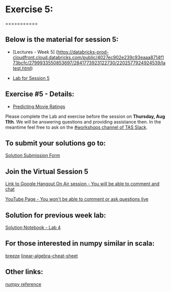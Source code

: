 # Exercise 5:
===========

## Below is the material for session 5:
- [Lectures - Week 5] (https://databricks-prod-cloudfront.cloud.databricks.com/public/4027ec902e239c93eaaa8714f173bcfc/2799933550853697/2841773923122730/2202577924924539/latest.html)

- [Lab for Session 5](https://databricks-prod-cloudfront.cloud.databricks.com/public/4027ec902e239c93eaaa8714f173bcfc/2799933550853697/2841773923122741/2202577924924539/latest.html)

## Exercise #5 - Details:
- [Predicting Movie Ratings](https://databricks-prod-cloudfront.cloud.databricks.com/public/4027ec902e239c93eaaa8714f173bcfc/2799933550853697/2841773923122807/2202577924924539/latest.html)

Please complete the Lab and exercise before the session on **Thursday, Aug 11th**. 
We will be answering questions and providing assistance then.
In the meantime feel free to ask on the [#workshops channel of TAS Slack](https://torontoapachespark.slack.com/messages/workshops/).

## To submit your solutions go to:
[Solution Submission Form](https://goo.gl/forms/32N9j9HTiofClDV52)

## Join the Virtual Session 5
[Link to Google Hangout On Air session - You will be able to comment and chat](https://plus.google.com/events/cj80ktp0dnh9119ub3g53jghe9o)

[YouTube Page - You won't be able to comment or ask questions live](http://www.youtube.com/watch?v=Q6xt1AbHl3k)

## Solution for previous week lab:
[Solution Notebook - Lab 4](https://databricks-prod-cloudfront.cloud.databricks.com/public/4027ec902e239c93eaaa8714f173bcfc/2799933550853697/1853118572324048/2202577924924539/latest.html)

## For those interested in numpy similar in scala:
[breeze](https://github.com/scalanlp/breeze)
[linear-algebra-cheat-sheet](https://github.com/scalanlp/breeze/wiki/Linear-Algebra-Cheat-Sheet)

## Other links:
[numpy reference](http://docs.scipy.org/doc/numpy/reference/)

